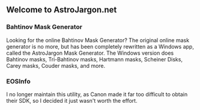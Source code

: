 ## Welcome to AstroJargon.net

### Bahtinov Mask Generator

Looking for the online Bahtinov Mask Generator?  The original online mask generator is no more, but has been completely rewritten as a Windows app, called the AstroJargon Mask Generator.  The Windows version does Bahtinov masks, Tri-Bahtinov masks, Hartmann masks, Scheiner Disks, Carey masks, Couder masks, and more.











### EOSInfo

I no longer maintain this utility, as Canon made it far too difficult to obtain their SDK, so I decided it just wasn't worth the effort.  

